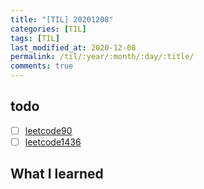 ```yaml
---
title: "[TIL] 20201208"
categories: [TIL]
tags: [TIL]
last_modified_at: 2020-12-08
permalink: /til/:year/:month/:day/:title/
comments: true
---
```

## todo
- [ ] [leetcode90](https://leetcode.com/problems/subsets-ii/)
- [ ] [leetcode1436](https://leetcode.com/problems/destination-city/)

## What I learned